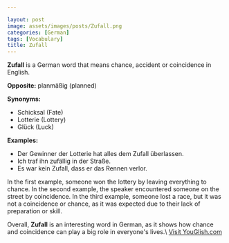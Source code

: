 ```yaml
---

layout: post
image: assets/images/posts/Zufall.png
categories: [German]
tags: [Vocabulary]
title: Zufall
---
```


**Zufall** is a German word that means chance, accident or coincidence in English. 

**Opposite:** planmäßig (planned)

**Synonyms:**
- Schicksal (Fate)
- Lotterie (Lottery)
- Glück (Luck)

**Examples:**
- Der Gewinner der Lotterie hat alles dem Zufall überlassen.
- Ich traf ihn zufällig in der Straße.
- Es war kein Zufall, dass er das Rennen verlor.

In the first example, someone won the lottery by leaving everything to chance. In the second example, the speaker encountered someone on the street by coincidence. In the third example, someone lost a race, but it was not a coincidence or chance, as it was expected due to their lack of preparation or skill. 

Overall, **Zufall** is an interesting word in German, as it shows how chance and coincidence can play a big role in everyone's lives.\ <a id="yg-widget-0" class="youglish-widget" data-query="Zufall" data-lang="german" data-components="8412" data-auto-start="0" data-bkg-color="theme_light" data-title="How%20to%20pronounce%20Zufall%20in%20German"  rel="nofollow" href="https://youglish.com">Visit YouGlish.com</a><script async src="https://youglish.com/public/emb/widget.js" charset="utf-8"></script>